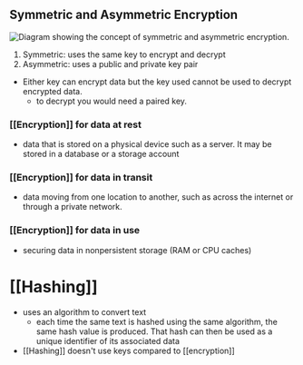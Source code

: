 ## Symmetric and Asymmetric Encryption
![Diagram showing the concept of symmetric and asymmetric encryption.](https://learn.microsoft.com/en-us/training/wwl-sci/describe-security-concepts-methodologies/media/6-encryption.png)
1. Symmetric: uses the same key to encrypt and decrypt
2. Asymmetric: uses a public and private key pair
- Either key can encrypt data but the key used cannot be used to decrypt encrypted data.
	- to decrypt you would need a paired key.
### [[Encryption]] for data at rest
- data that is stored on a physical device such as a server. It may be stored in a database or a storage account
### [[Encryption]] for data in transit
- data moving from one location to another, such as across the internet or through a private network.
### [[Encryption]] for data in use
- securing data in nonpersistent storage (RAM or CPU caches)

# [[Hashing]]
- uses an algorithm to convert text
	- each time the same text is hashed using the same algorithm, the same hash value is produced. That hash can then be used as a unique identifier of its associated data
- [[Hashing]] doesn't use keys compared to [[encryption]]
